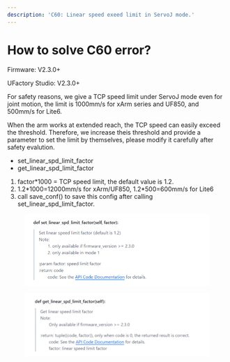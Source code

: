 ```yaml
---
description: 'C60: Linear speed exeed limit in ServoJ mode.'
---
```


# How to solve C60 error?

Firmware: V2.3.0+

UFactory Studio: V2.3.0+



For safety reasons, we give a TCP speed limit under ServoJ mode even for joint motion, the limit is 1000mm/s for xArm series and UF850, and 500mm/s for Lite6.



When the arm works at extended reach, the TCP speed can easily exceed the threshold. Therefore, we increase theis threshold and provide a parameter to set the limit by themselves, please modify it carefully after safety evalution.



* set\_linear\_spd\_limit\_factor
* get\_linear\_spd\_limit\_factor

1. factor\*1000 = TCP speed limit, the default value is 1.2.
2. 1.2\*1000=12000mm/s for xArm/UF850,  1.2\*500=600mm/s for Lite6
3. call save\_conf() to save this config after calling set\_linear\_spd\_limit\_factor.

<div align="left">

<figure><img src="../.gitbook/assets/image (3).png" alt=""><figcaption></figcaption></figure>

</div>

<div align="left">

<figure><img src="../.gitbook/assets/image (1).png" alt=""><figcaption></figcaption></figure>

</div>



